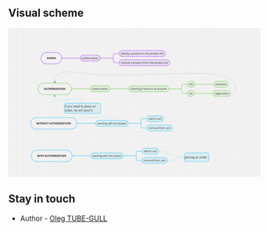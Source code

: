 ##  Visual scheme

![Image ](git/image/Screenshot%20from%202024-12-03%2014-57-10.png)




## Stay in touch

- Author - [Oleg TUBE-GULL](https://github.com/TUBE-GULL)